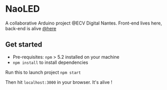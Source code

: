 # NaoLED
A collaborative Arduino project @ECV Digital Nantes.
Front-end lives here, back-end is alive [@here](https://github.com/MaitreManuel/naoled-backend)

## Get started
* Pre-requisites: `npm` > 5.2 installed on your machine
* `npm install` to install dependencies

Run this to launch project
`npm start`

Then hit `localhost:3000` in your browser.
It's alive !